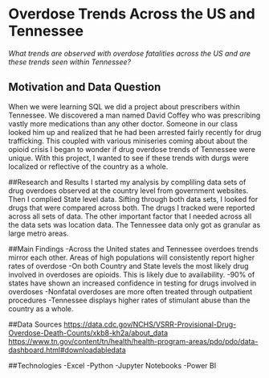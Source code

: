 # Overdose Trends Across the US and Tennessee
*What trends are observed with overdose fatalities across the US and are these trends seen within Tennessee?*
## Motivation and Data Question

When we were learning SQL we did a project about prescribers within Tennessee. We discovered a man named David Coffey who was prescribing vastly more medications than any other doctor. Someone in our class looked him up and realized that he had been arrested fairly recently for drug trafficking. This coupled with various miniseries coming about about the opioid crisis I began to wonder if drug overdose trends of Tennessee were unique. With this project, I wanted to see if these trends with durgs were localized or reflective of the country as a whole.

##Research and Results
I started my analysis by compliling data sets of drug overdoes observed at the country level from government websites. Then I complied State level data. Sifting through both data sets, I looked for drugs that were compared across both. The drugs I tracked were reported across all sets of data. The other important factor that I needed across all the data sets was location data. The Tennessee data only got as granular as large metro areas.

##Main Findings
-Across the United states and Tennessee overdoes trends mirror each other. Areas of high populations will consistently report higher rates of overdose
-On both Country and State levels the most likely drug involved in overdoses are opioids. This is likely due to availability.
-90% of states have shown an increased confidence in testing for drugs involved in overdoses
-Nonfatal overdoses are more often treated through outpatient procedures
-Tennessee displays higher rates of stimulant abuse than the country as a whole.

##Data Sources
https://data.cdc.gov/NCHS/VSRR-Provisional-Drug-Overdose-Death-Counts/xkb8-kh2a/about_data
https://www.tn.gov/content/tn/health/health-program-areas/pdo/pdo/data-dashboard.html#downloadabledata

##Technologies
-Excel
-Python
-Jupyter Notebooks
-Power BI
